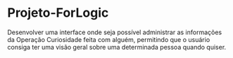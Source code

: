 # Projeto-ForLogic
 Desenvolver uma interface onde seja possível administrar as informações da Operação Curiosidade feita com alguém, permitindo que o usuário consiga ter uma visão geral sobre uma determinada pessoa quando quiser.
